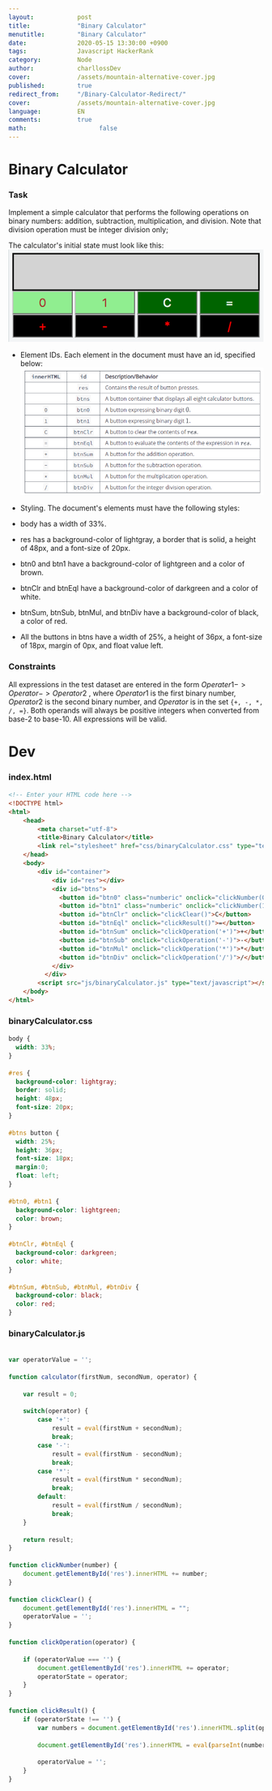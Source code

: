 ```yaml
---
layout:            post
title:             "Binary Calculator"
menutitle:         "Binary Calculator"
date:              2020-05-15 13:30:00 +0900
tags:              Javascript HackerRank
category:          Node
author:            charllossDev
cover:             /assets/mountain-alternative-cover.jpg
published:         true
redirect_from:     "/Binary-Calculator-Redirect/"
cover:             /assets/mountain-alternative-cover.jpg
language:          EN
comments:          true
math:			         false
---
```


# Binary Calculator

### Task

Implement a simple calculator that performs the following operations on binary numbers: addition, subtraction, multiplication, and division. Note that division operation must be integer division only;

The calculator's initial state must look like this:
![](./assets/2020-05-15-day-9-binary-calculator-063e0585.png)

* Element IDs. Each element in the document must have an id, specified below:
![](./assets/2020-05-15-day-9-binary-calculator-baea4941.png)
* Styling. The document's elements must have the following styles:

* body has a width of 33%.
* res has a background-color of lightgray, a border that is solid, a height of 48px, and a font-size of 20px.
* btn0 and btn1 have a background-color of lightgreen and a color of brown.
* btnClr and btnEql have a background-color of darkgreen and a color of white.
* btnSum, btnSub, btnMul, and btnDiv have a background-color of black, a color of red.
* All the buttons in btns have a width of 25%, a height of 36px, a font-size of 18px, margin of 0px, and float value left.

### Constraints

All expressions in the test dataset are entered in the form $Operater1 -> Operator -> Operator2$ , where $Operator1$  is the first binary number, $Operator2$  is the second binary number, and $Operator$ is in the set `{+, -, *, /, =}`.
Both operands will always be positive integers when converted from base-$2$ to base-$10$.
All expressions will be valid.


# Dev

### index.html
```html
<!-- Enter your HTML code here -->
<!DOCTYPE html>
<html>
    <head>
        <meta charset="utf-8">
        <title>Binary Calculator</title>
        <link rel="stylesheet" href="css/binaryCalculator.css" type="text/css">
    </head>
    <body>
        <div id="container">
            <div id="res"></div>
            <div id="btns">
              <button id="btn0" class="numberic" onclick="clickNumber(0)">0</button>
              <button id="btn1" class="numberic" onclick="clickNumber(1)">1</button>
              <button id="btnClr" onclick="clickClear()">C</button>
              <button id="btnEql" onclick="clickResult()">=</button>
              <button id="btnSum" onclick="clickOperation('+')">+</button>
              <button id="btnSub" onclick="clickOperation('-')">-</button>
              <button id="btnMul" onclick="clickOperation('*')">*</button>
              <button id="btnDiv" onclick="clickOperation('/')">/</button>
            </div>        
          </div>
        <script src="js/binaryCalculator.js" type="text/javascript"></script>
    </body>
</html>

```

### binaryCalculator.css
```css
body {
  width: 33%;
}

#res {
  background-color: lightgray;
  border: solid;
  height: 48px;
  font-size: 20px;
}

#btns button {
  width: 25%;
  height: 36px;
  font-size: 18px;
  margin:0;
  float: left;
}

#btn0, #btn1 {
  background-color: lightgreen;
  color: brown;
}

#btnClr, #btnEql {
  background-color: darkgreen;
  color: white;
}

#btnSum, #btnSub, #btnMul, #btnDiv {
  background-color: black;
  color: red;
}
```

### binaryCalculator.js

```js

var operatorValue = '';

function calculator(firstNum, secondNum, operator) {

    var result = 0;

    switch(operator) {
        case '+':
            result = eval(firstNum + secondNum);
            break;
        case '-':
            result = eval(firstNum - secondNum);
            break;
        case '*':
            result = eval(firstNum * secondNum);
            break;
        default:
            result = eval(firstNum / secondNum);
            break;
    }

    return result;
}

function clickNumber(number) {
    document.getElementById('res').innerHTML += number;
}

function clickClear() {
    document.getElementById('res').innerHTML = "";
    operatorValue = '';
}

function clickOperation(operator) {

    if (operatorValue === '') {
        document.getElementById('res').innerHTML += operator;
        operatorState = operator;
    }
}

function clickResult() {
    if (operatorState !== '') {
        var numbers = document.getElementById('res').innerHTML.split(operatorState);

        document.getElementById('res').innerHTML = eval(parseInt(numbers[0], 2) + operatorState + parseInt(numbers[1], 2)).toString(2);

        operatorValue = '';
    }
}

```

